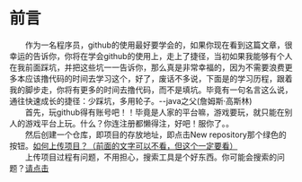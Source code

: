 前言
==============
&emsp;&emsp;作为一名程序员，github的使用最好要学会的，如果你现在看到这篇文章，很幸运的告诉你，你将在学会github的使用上，走上了捷径，当初如果我能够有个人在我前面踩坑，并把这些坑一一告诉你，那么真是非常幸福的，因为不需要浪费更多本应该撸代码的时间去学习这个，好了，废话不多说，下面是的学习历程，跟着我的脚步走，你将有更多的时间去撸代码，而不是填坑。毕竟有一句名言这么说，通往快速成长的捷径：少踩坑，多用轮子。--java之父(詹姆斯·高斯林)<br>
&emsp;&emsp;首先，玩github得有账号吧！！毕竟是人家的平台嘛，游戏要玩，就只能在别人的游戏平台上玩。什么？你连注册都懒得注，好吧！服你了。。<br>
&emsp;&emsp;然后创建一个仓库，即项目的存放地址，即点击New repository那个绿色的按钮。<a href = 'http://blog.csdn.net/laozitianxia/article/details/50682100'>如何上传项目？（前面的文字可以不看，但这个一定要看）</a><br>
&emsp;&emsp;上传项目过程有问题，不用担心，搜索工具是个好东西。你可能会搜索的问题？<a href = 'https://jingyan.baidu.com/article/f3e34a12a25bc8f5ea65354a.html'>请点击</a><br>


